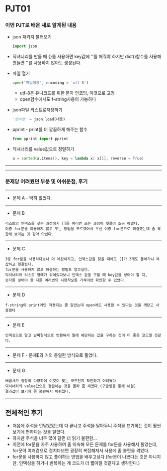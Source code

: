 # PJT01
### 이번 PJT로 배운 새로 알게된 내용

- json 패키지 불러오기
  ```py
  import json
  ```

- 딕셔너리를 만들 때 {}를 사용하면 key값에 ''를 해줘야 하지만 dict()함수를 사용해 만들면 ''를 사용하지 않아도 생성된다.

- 파일 열기
  ```py
  open('파일이름', encoding = 'utf-8')
  ```
  - utf-8은 유니코드를 위한 문자 인코딩, 이것으로 고정
  - open함수에서도 f-string사용이 가능하다

- json파일 리스트로저장하기
  ```py
  '변수명' = json.load(내용)
  ```

- pprint - print를 더 깔끔하게 해주는 함수
  ```py
  from pprint import pprint
  ```

- 딕셔너리를 value값으로 정렬하기
  ```py
  a = sorted(a.items(), key = lambda x: x[1], reverse = True)
  ```
---
---
### 문제당 어려웠던 부분 및 아쉬운점, 후기
---
- 문제 A - 딱히 없었다.
---
- 문제 B 
```
리스트의 인덱스를 찾는 과정에서 []를 여러번 쓰는 과정이 헷갈려 조금 헤멨다.
이중 for문을 이용하지 않고 푸는 방법을 모르겠어서 우선 이중 for문으로 해결했는데 좀 복잡해 보이는 것 같아 아쉽다.
```
---
- 문제 C
```
3중 for문을 사용하다보니 더 복잡해지고, 인덱스값을 찾을 때에도 []가 3개도 들어가니 복잡하고 헷갈렸다.
for문을 사용하지 않고 해결하는 방법도 알고싶다.
딕셔너리와 리스트 형태가 섞여있다보니 인덱스 값을 구할 때 key값을 넣어야 할 지,
숫자를 넣어야 할 지를 여러번의 시행착오를 거쳐야만 확인할 수 있었다. 
```
---
- 문제 D
```
f-string이 print에만 적용되는 줄 알았는데 open에도 사용할 수 있다는 것을 깨닫고 사용했다
```
---
- 문제 E
```
인덱싱으로 말고 날짜형식으로 변환해서 월에 해당하는 값을 구하는 것이 더 좋은 코드일 것같다.  
```
---
- 문제 F - 문제E와 거의 동일한 방식으로 풀었다.
---
- 문제 G
```
배급사가 굉장히 다양하여 이것이 맞는 코드인지 확인하기 어려웠다
딕셔너리의 value값으로 정렬하는 것을 몰라 좀 헤멨다.(구글링을 통해 해결)
결과값이 보기에 좀 불편해서 아쉬웠다.
```
---
## 전체적인 후기
- 처음에 주석을 안달았었는데 다 끝나고 주석을 달아두니 주석을 표기하는 것이 훨씬 보기에 편하다는 것을 알았다.
- 하지만 주석을 너무 많이 달면 더 읽기 불편함...
- 이전에 for문을 자주 사용하여 좀 익숙해 모든 문제를 for문을 사용해서 풀었는데, for문이 여러겹으로 겹치다보면 굉장히 복잡해져서 사용에 좀 불편을 겪었다.
- for문을 사용하지 않고 풀이하는 방법을 배우고싶다.(for문이 나쁘다는 것은 아니지만, 인덱싱을 하거나 반복하는 게 코드가 더 짧아질 것같다고 생각한다.)